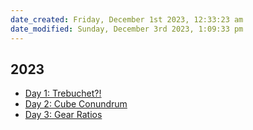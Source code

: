 ```yaml
---
date_created: Friday, December 1st 2023, 12:33:23 am
date_modified: Sunday, December 3rd 2023, 1:09:33 pm
---
```


## 2023

- [Day 1: Trebuchet?!](2023/01/day.01.ipynb)
- [Day 2: Cube Conundrum](2023/02/day.02.ipynb)
- [Day 3: Gear Ratios](2023/03/day.03.ipynb)
